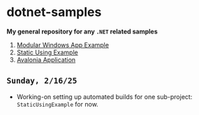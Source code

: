 # dotnet-samples

**My general repository for any `.NET` related samples**

1. [Modular Windows App Example](ModularWindowsAppExample/doc/readme.md)
1. [Static Using Example](StaticUsingExample/doc/readme.md)
1. [Avalonia Application](AvaloniaApplication1/doc/readme.md)

## `Sunday, 2/16/25`

- Working-on setting up automated builds for one sub-project: `StaticUsingExample` for now.
